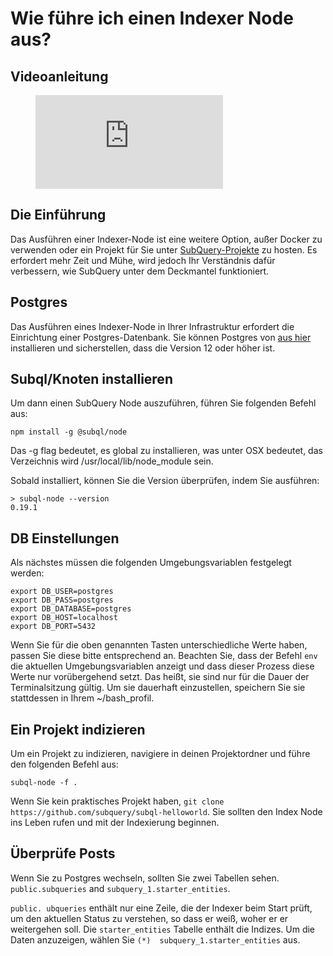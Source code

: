 # Wie führe ich einen Indexer Node aus?

## Videoanleitung

<figure class="video_container">
  <iframe src="https://www.youtube.com/embed/QfNsR12ItnA" frameborder="0" allowfullscreen="true"></iframe>
</figure>

## Die Einführung

Das Ausführen einer Indexer-Node ist eine weitere Option, außer Docker zu verwenden oder ein Projekt für Sie unter [SubQuery-Projekte](https://project.subquery.network/) zu hosten. Es erfordert mehr Zeit und Mühe, wird jedoch Ihr Verständnis dafür verbessern, wie SubQuery unter dem Deckmantel funktioniert.

## Postgres

Das Ausführen eines Indexer-Node in Ihrer Infrastruktur erfordert die Einrichtung einer Postgres-Datenbank.  Sie können Postgres von [aus hier](https://www.postgresql.org/download/) installieren und sicherstellen, dass die Version 12 oder höher ist.

## Subql/Knoten installieren

Um dann einen SubQuery Node auszuführen, führen Sie folgenden Befehl aus:

```shell
npm install -g @subql/node
```

Das -g flag bedeutet, es global zu installieren, was unter OSX bedeutet, das Verzeichnis wird /usr/local/lib/node_module sein.

Sobald installiert, können Sie die Version überprüfen, indem Sie ausführen:

```shell
> subql-node --version
0.19.1
```

## DB Einstellungen

Als nächstes müssen die folgenden Umgebungsvariablen festgelegt werden:

```shell
export DB_USER=postgres
export DB_PASS=postgres
export DB_DATABASE=postgres
export DB_HOST=localhost
export DB_PORT=5432
```

Wenn Sie für die oben genannten Tasten unterschiedliche Werte haben, passen Sie diese bitte entsprechend an. Beachten Sie, dass der Befehl `env` die aktuellen Umgebungsvariablen anzeigt und dass dieser Prozess diese Werte nur vorübergehend setzt. Das heißt, sie sind nur für die Dauer der Terminalsitzung gültig. Um sie dauerhaft einzustellen, speichern Sie sie stattdessen in Ihrem ~/bash_profil.

## Ein Projekt indizieren

Um ein Projekt zu indizieren, navigiere in deinen Projektordner und führe den folgenden Befehl aus:

```shell
subql-node -f .
```

Wenn Sie kein praktisches Projekt haben, `git clone https://github.com/subquery/subql-helloworld`. Sie sollten den Index Node ins Leben rufen und mit der Indexierung beginnen.

## Überprüfe Posts

Wenn Sie zu Postgres wechseln, sollten Sie zwei Tabellen sehen. `public.subqueries` and `subquery_1.starter_entities`.

`public. ubqueries` enthält nur eine Zeile, die der Indexer beim Start prüft, um den aktuellen Status zu verstehen, so dass er weiß, woher er er weitergehen soll. Die `starter_entities` Tabelle enthält die Indizes. Um die Daten anzuzeigen, wählen Sie `(*)  subquery_1.starter_entities` aus.
